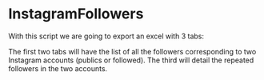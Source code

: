 # InstagramFollowers

With this script we are going to export an excel with 3 tabs:

The first two tabs will have the list of all the followers corresponding to two Instagram accounts (publics or followed).
The third will detail the repeated followers in the two accounts.
